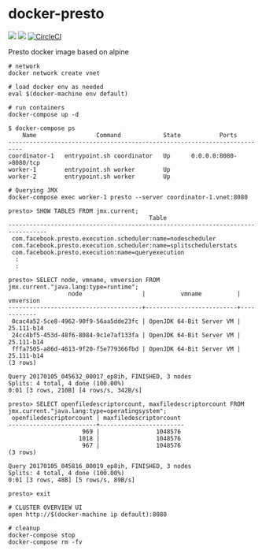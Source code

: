 # docker-presto
[![](https://images.microbadger.com/badges/image/smizy/presto:0.161-alpine.svg)](http://microbadger.com/images/smizy/presto:0.161-alpine "Get your own version badge on microbadger.com")
[![](https://images.microbadger.com/badges/version/smizy/presto:0.161-alpine.svg)](http://microbadger.com/images/smizy/presto:0.161-alpine "Get your own version badge on microbadger.com")
[![CircleCI](https://circleci.com/gh/smizy/docker-presto.svg?style=svg&circle-token=3d2c669370e5ba45f558a1a4c8c8fdbd4125ab7f)](https://circleci.com/gh/smizy/docker-presto)

Presto docker image based on alpine

```
# network 
docker network create vnet

# load docker env as needed
eval $(docker-machine env default)

# run containers
docker-compose up -d

$ docker-compose ps
    Name                 Command            State           Ports          
--------------------------------------------------------------------------
coordinator-1   entrypoint.sh coordinator   Up      0.0.0.0:8080->8080/tcp 
worker-1        entrypoint.sh worker        Up                             
worker-2        entrypoint.sh worker        Up

# Querying JMX
docker-compose exec worker-1 presto --server coordinator-1.vnet:8080 

presto> SHOW TABLES FROM jmx.current;
                                        Table
---------------------------------------------------------------------------------
 com.facebook.presto.execution.scheduler:name=nodescheduler                                                                                       
 com.facebook.presto.execution.scheduler:name=splitschedulerstats                                                                                 
 com.facebook.presto.execution:name=queryexecution
  :
  :

presto> SELECT node, vmname, vmversion FROM jmx.current."java.lang:type=runtime";
                 node                 |          vmname          | vmversion  
--------------------------------------+--------------------------+------------
 0cac4a52-5ce8-4962-90f9-56aa5dde23fc | OpenJDK 64-Bit Server VM | 25.111-b14 
 24cc4bf5-453d-48f6-8084-9c1e7af133fa | OpenJDK 64-Bit Server VM | 25.111-b14 
 fffa7505-a86d-4613-9f20-f5e779366fbd | OpenJDK 64-Bit Server VM | 25.111-b14 
(3 rows)

Query 20170105_045632_00017_ep8ih, FINISHED, 3 nodes
Splits: 4 total, 4 done (100.00%)
0:01 [3 rows, 210B] [4 rows/s, 342B/s]

presto> SELECT openfiledescriptorcount, maxfiledescriptorcount FROM jmx.current."java.lang:type=operatingsystem";
 openfiledescriptorcount | maxfiledescriptorcount 
-------------------------+------------------------
                     969 |                1048576 
                    1018 |                1048576 
                     967 |                1048576 
(3 rows)

Query 20170105_045816_00019_ep8ih, FINISHED, 3 nodes
Splits: 4 total, 4 done (100.00%)
0:01 [3 rows, 48B] [5 rows/s, 89B/s]

presto> exit

# CLUSTER OVERVIEW UI
open http://$(docker-machine ip default):8080

# cleanup
docker-compose stop
docker-compose rm -fv
```

